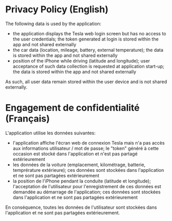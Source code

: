 # Privacy Policy (English)

The following data is used by the application:
- the application displays the Tesla web login screen but has no access to the user credentials; the token generated at login is stored within the app and not shared externally
- the car data (location, mileage, battery, external temperature); the data is stored within the app and not shared externally
- position of the iPhone while driving (latitude and longitude); user acceptance of such data collection is requested at application start-up; the data is stored within the app and not shared externally

As such, all user data remain stored within the user device and is not shared externally.

# Engagement de confidentialité (Français)

L'application utilise les données suivantes:
- l'application affiche l'écran web de connexion Tesla mais n'a pas accès aux informations utilisateur / mot de passe; le "token" généré à cette occasion est stocké dans l'application et n'est pas partagé extérieurement
- les données de la voiture (emplacement, kilométrage, batterie, temprérature extérieure); ces données sont stockées dans l'application et ne sont pas partagées extérieurement
- la position de l'iPhone pendant la conduite (latitude et longitude); l'acceptation de l'utilisateur pour l'enregistrement de ces données est demandée au démarrage de l'application; ces données sont stockées dans l'application et ne sont pas partagées extérieurement

En conséquence, toutes les données de l'utilisateur sont stockées dans l'application et ne sont pas partagées extérieurement.
